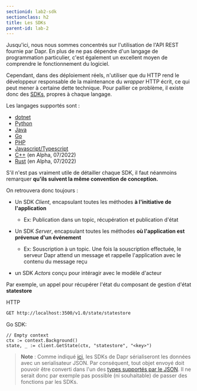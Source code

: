 ```yaml
---
sectionid: lab2-sdk
sectionclass: h2
title: Les SDKs
parent-id: lab-2
---
```


Jusqu'ici, nous nous sommes concentrés sur l'utilisation de l'API REST fournie par Dapr. En plus de ne pas dépendre d'un langage de programmation particulier, c'est également un excellent moyen de comprendre le fonctionnement du logiciel.

Cependant, dans des déploiement réels, n'utiliser que du HTTP rend le développeur responsable de la maintenance du *wrapper* HTTP écrit, ce qui peut mener à certaine dette technique. Pour pallier ce problème, il existe donc des [SDKs](https://docs.dapr.io/developing-applications/sdks/), propres à chaque langage.

Les langages supportés sont :

- [dotnet](https://github.com/dapr/dotnet-sdk)
- [Python](https://github.com/dapr/python-sdk)
- [Java](https://github.com/dapr/java-sdk)
- [Go](https://github.com/dapr/go-sdk)
- [PHP](https://github.com/dapr/php-sdk)
- [Javascript/Typescript](https://github.com/dapr/js-sdk)
- [C++](https://github.com/dapr/cpp-sdk) (en Alpha, 07/2022)
- [Rust](https://github.com/dapr/rust-sdk) (en Alpha, 07/2022)

S'il n'est pas vraiment utile de détailler chaque SDK, il faut néanmoins remarquer **qu'ils suivent la même convention de conception.**

On retrouvera donc toujours :

- Un SDK _Client_, encapsulant toutes les méthodes **à l'initiative de l'application**

  - Ex: Publication dans un topic, récupération et publication d'état

- Un SDK _Server_, encapsulant toutes les méthodes **où l'application est prévenue d'un événement**

  - Ex: Souscription à un topic. Une fois la souscription effectuée, le serveur Dapr attend un message et rappelle l'application avec le contenu du message reçu

- un SDK _Actors_ conçu pour intéragir avec le modèle d'acteur

Par exemple, un appel pour récupérer l'état du composant de gestion d'état **statestore**

HTTP
```sh
GET http://localhost:3500/v1.0/state/statestore
```

Go SDK:
```golang
// Empty context
ctx := context.Background()
state, _ := client.GetState(ctx, "statestore", "<key>")
```

> **Note** : Comme indiqué [ici](https://docs.dapr.io/developing-applications/sdks/sdk-serialization/), les SDKs de Dapr sérialiseront les données avec un serialisateur JSON. Par conséquent, tout objet envoyé doit pouvoir être converti dans l'un des [types supportés par le JSON](https://www.w3schools.com/js/js_json_datatypes.asp). Il ne serait donc par exemple pas possible (ni souhaitable) de passer des fonctions par les SDKs.
